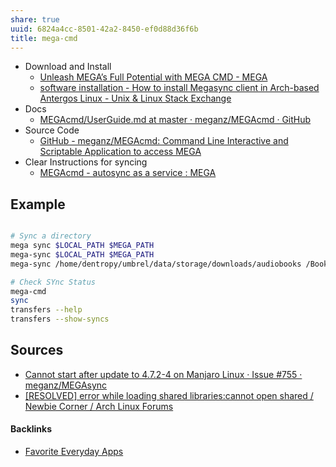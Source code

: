 ```yaml
---
share: true
uuid: 6824a4cc-8501-42a2-8450-ef0d88d36f6b
title: mega-cmd
---
```

* Download and Install
	* [Unleash MEGA’s Full Potential with MEGA CMD - MEGA](https://mega.io/cmd)
	* [software installation - How to install Megasync client in Arch-based Antergos Linux - Unix & Linux Stack Exchange](https://unix.stackexchange.com/questions/200311/how-to-install-megasync-client-in-arch-based-antergos-linux)
* Docs
	* [MEGAcmd/UserGuide.md at master · meganz/MEGAcmd · GitHub](https://github.com/meganz/MEGAcmd/blob/master/UserGuide.md)
* Source Code
	* [GitHub - meganz/MEGAcmd: Command Line Interactive and Scriptable Application to access MEGA](https://github.com/meganz/MEGAcmd)
* Clear Instructions for syncing
	* [MEGAcmd - autosync as a service : MEGA](https://old.reddit.com/r/MEGA/comments/g3z147/megacmd_autosync_as_a_service/)
## Example
``` bash

# Sync a directory
mega sync $LOCAL_PATH $MEGA_PATH
mega-sync $LOCAL_PATH $MEGA_PATH
mega-sync /home/dentropy/umbrel/data/storage/downloads/audiobooks /BooksAndDocuments/Audiobooks

# Check SYnc Status
mega-cmd
sync
transfers --help
transfers --show-syncs

```

## Sources

* [Cannot start after update to 4.7.2-4 on Manjaro Linux · Issue #755 · meganz/MEGAsync](https://github.com/meganz/MEGAsync/issues/755)
* [[RESOLVED] error while loading shared libraries:cannot open shared / Newbie Corner / Arch Linux Forums](https://bbs.archlinux.org/viewtopic.php?id=281012)

#### Backlinks

* [Favorite Everyday Apps](/444ff7c7-77b4-483c-b801-3955d2daeb0a)